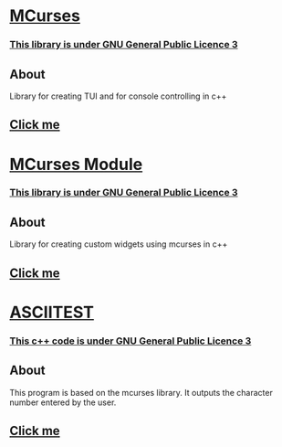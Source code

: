 # [MCurses](https://github.com/mrybs/mcurses/blob/main/mcurses_kernel.h)
### [This library is under GNU General Public Licence 3](https://github.com/mrybs/mcurses/blob/main/LICENSE)
## About
Library for creating TUI and for console controlling in c++

## [Click me](https://github.com/mrybs/mcurses/blob/main/README/MCURSES_KERNEL.md)

# [MCurses Module](https://github.com/mrybs/mcurses/blob/main/mcurses_module.h)
### [This library is under GNU General Public Licence 3](https://github.com/mrybs/mcurses/blob/main/LICENSE)
## About
Library for creating custom widgets using mcurses in c++

## [Click me](https://github.com/mrybs/mcurses/blob/main/README/MCURSES_MODULE.md)

# [ASCIITEST](https://github.com/mrybs/mcurses/blob/main/asciitest.cpp)
### [This c++ code is under GNU General Public Licence 3](https://github.com/mrybs/mcurses/blob/main/LICENSE)
## About
This program is based on the mcurses library. It outputs the character 
number entered by the user.

## [Click me](https://github.com/mrybs/mcurses/blob/main/README/ASCIITEST.md)
